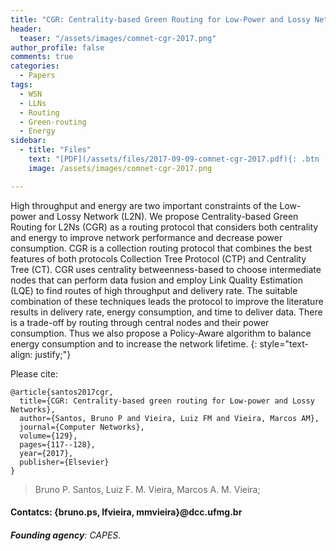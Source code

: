 ```yaml
---
title: "CGR: Centrality-based Green Routing for Low-Power and Lossy Networks"
header:
  teaser: "/assets/images/comnet-cgr-2017.png"
author_profile: false
comments: true
categories:
  - Papers
tags:
  - WSN
  - LLNs
  - Routing
  - Green-routing
  - Energy
sidebar:
  - title: "Files"
    text: "[PDF](/assets/files/2017-09-09-comnet-cgr-2017.pdf){: .btn .btn--success}{: target=\"_blank\"} [ELSEVIER](https://doi.org/10.1016/j.comnet.2017.09.009){: .btn .btn--success}{: target=\"_blank\"}"
    image: /assets/images/comnet-cgr-2017.png

---
```


High throughput and energy are two important constraints of the Low-power and Lossy Network (L2N). We propose Centrality-based Green Routing for L2Ns (CGR) as a routing protocol that considers both centrality and energy to improve network performance and decrease power consumption. CGR is a collection routing protocol that combines the best features of both protocols Collection Tree Protocol (CTP) and Centrality Tree (CT). CGR uses centrality betweenness-based to choose intermediate nodes that can perform data fusion and employ Link Quality Estimation (LQE) to find routes of high throughput and delivery rate. The suitable combination of these techniques leads the protocol to improve the literature results in delivery rate, energy consumption, and time to deliver data. There is a trade-off by routing through central nodes and their power consumption. Thus we also propose a Policy-Aware algorithm to balance energy consumption and to increase the network lifetime.
{: style="text-align: justify;"}

Please cite:
```TeX
@article{santos2017cgr,
  title={CGR: Centrality-based green routing for Low-power and Lossy Networks},
  author={Santos, Bruno P and Vieira, Luiz FM and Vieira, Marcos AM},
  journal={Computer Networks},
  volume={129},
  pages={117--128},
  year={2017},
  publisher={Elsevier}
}
```
> Bruno P. Santos, Luiz F. M. Vieira, Marcos A. M. Vieira;
#### Contatcs: {bruno.ps, lfvieira, mmvieira}@dcc.ufmg.br
###### **Founding agency**: CAPES.